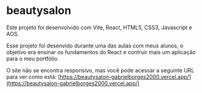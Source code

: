 # beautysalon

Este projeto foi desenvolvido com Vite, React, HTML5, CSS3, Javascript e AOS.

Esse projeto foi desenvido durante uma das aulas com meus alunos, o objetivo era ensinar os fundamentos do React e contruir mais um aplicação para o meu portfólio.

O site não se encontra responsivo, mas você pode acessar a seguinte URL para ver como está: [https://beautysalon-gabrielborges2000.vercel.app/](https://beautysalon-gabrielborges2000.vercel.app/)
